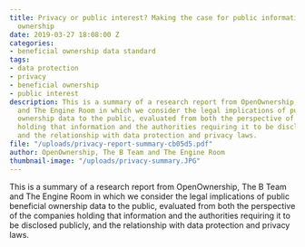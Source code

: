 ```yaml
---
title: Privacy or public interest? Making the case for public information on company
  ownership
date: 2019-03-27 18:08:00 Z
categories:
- beneficial ownership data standard
tags:
- data protection
- privacy
- beneficial ownership
- public interest
description: This is a summary of a research report from OpenOwnership, The B Team
  and The Engine Room in which we consider the legal implications of public beneficial
  ownership data to the public, evaluated from both the perspective of the companies
  holding that information and the authorities requiring it to be disclosed publicly,
  and the relationship with data protection and privacy laws.
file: "/uploads/privacy-report-summary-cb05d5.pdf"
author: OpenOwnership, The B Team and The Engine Room
thumbnail-image: "/uploads/privacy-summary.JPG"
---
```


This is a summary of a research report from OpenOwnership, The B Team and The Engine Room in which we consider the legal implications of public beneficial ownership data to the public, evaluated from both the perspective of the companies holding that information and the authorities requiring it to be disclosed publicly, and the relationship with data protection and privacy laws.